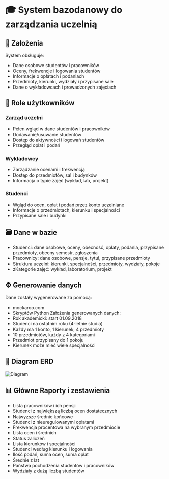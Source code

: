 # 🎓 System bazodanowy do zarządzania uczelnią

## 📌 Założenia

System obsługuje:
- Dane osobowe studentów i pracowników
- Oceny, frekwencje i logowania studentów
- Informacje o opłatach i podaniach
- Przedmioty, kierunki, wydziały i przypisane sale
- Dane o wykładowcach i prowadzonych zajęciach

## 👥 Role użytkowników

### Zarząd uczelni
- Pełen wgląd w dane studentów i pracowników
- Dodawanie/usuwanie studentów
- Dostęp do aktywności i logowań studentów
- Przegląd opłat i podań

### Wykładowcy
- Zarządzanie ocenami i frekwencją
- Dostęp do przedmiotów, sal i budynków
- Informacja o typie zajęć (wykład, lab, projekt)

### Studenci
- Wgląd do ocen, opłat i podań przez konto uczelniane
- Informacje o przedmiotach, kierunku i specjalności
- Przypisane sale i budynki

## 🗃️ Dane w bazie
- Studenci: dane osobowe, oceny, obecność, opłaty, podania, przypisane przedmioty, obecny semestr, zgłoszenia
- Pracownicy: dane osobowe, pensje, tytuł, przypisane przedmioty
- Struktura uczelni: kierunki, specjalności, przedmioty, wydziały, pokoje
- zKategorie zajęć: wykład, laboratorium, projekt

## ⚙️ Generowanie danych
Dane zostały wygenerowane za pomocą:
- mockaroo.com
- Skryptów Python
Założenia generowanych danych:
- Rok akademicki: start 01.09.2018
- Studenci na ostatnim roku (4-letnie studia)
- Każdy ma 1 konto, 1 kierunek, 4 przedmioty
- 10 przedmiotów, każdy z 4 kategoriami
- Przedmiot przypisany do 1 pokoju
- Kierunek może mieć wiele specjalności

## 🧩 Diagram ERD
![Diagram](https://github.com/Verthie/Projekt-relacyjnej-bazy/assets/47531645/341c0cc0-95ef-4805-bfc5-d13d444c2bf9)

## 📊 Główne Raporty i zestawienia
- Lista pracowników i ich pensji
- Studenci z największą liczbą ocen dostatecznych
- Najwyższe średnie końcowe
- Studenci z nieuregulowanymi opłatami
- Frekwencja procentowa na wybranym przedmiocie
- Lista ocen i średnich
- Status zaliczeń
- Lista kierunków i specjalności
- Studenci według kierunku i logowania
- Ilość podań, suma ocen, suma opłat
- Średnie z lat
- Państwa pochodzenia studentów i pracowników
- Wydziały z dużą liczbą studentów
